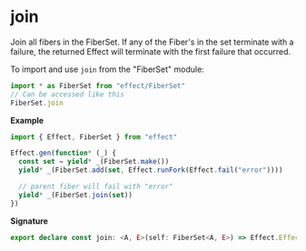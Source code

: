 # join

Join all fibers in the FiberSet. If any of the Fiber's in the set terminate with a failure,
the returned Effect will terminate with the first failure that occurred.

To import and use `join` from the "FiberSet" module:

```ts
import * as FiberSet from "effect/FiberSet"
// Can be accessed like this
FiberSet.join
```

**Example**

```ts
import { Effect, FiberSet } from "effect"

Effect.gen(function* (_) {
  const set = yield* _(FiberSet.make())
  yield* _(FiberSet.add(set, Effect.runFork(Effect.fail("error"))))

  // parent fiber will fail with "error"
  yield* _(FiberSet.join(set))
})
```

**Signature**

```ts
export declare const join: <A, E>(self: FiberSet<A, E>) => Effect.Effect<void, E>
```

